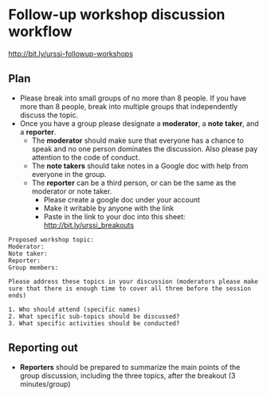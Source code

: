 # Follow-up workshop discussion workflow

http://bit.ly/urssi-followup-workshops

## Plan

- Please break into small groups of no more than 8 people. If you have more than 8 people, break into multiple groups that independently discuss the topic. 
- Once you have a group please designate a **moderator**, a **note taker**, and a **reporter**.
	- The **moderator** should make sure that everyone has a chance to speak and no one person dominates the discussion. Also please pay attention to the code of conduct.
	-  The **note takers** should take notes in a Google doc with help from everyone in the group.
	-  The **reporter** can be a third person, or can be the same as the moderator or note taker. 
		-  Please create a google doc under your account
		-  Make it writable by anyone with the link
		-  Paste in the link to your doc into this sheet: http://bit.ly/urssi_breakouts   
```
Proposed workshop topic:
Moderator:
Note taker:
Reporter:
Group members:

Please address these topics in your discussion (moderators please make sure that there is enough time to cover all three before the session ends)

1. Who should attend (specific names)
2. What specific sub-topics should be discussed?
3. What specific activities should be conducted?

```

## Reporting out

- **Reporters** should be prepared to summarize the main points of the group discussion, including the three topics, after the breakout (3 minutes/group)
